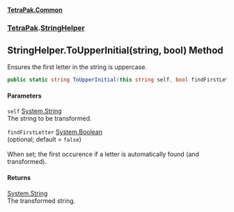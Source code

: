 #### [TetraPak.Common](index.md 'index')
### [TetraPak](TetraPak.md 'TetraPak').[StringHelper](TetraPak_StringHelper.md 'TetraPak.StringHelper')
## StringHelper.ToUpperInitial(string, bool) Method
Ensures the first letter in the string is uppercase.  
```csharp
public static string ToUpperInitial(this string self, bool findFirstLetter=false);
```
#### Parameters
<a name='TetraPak_StringHelper_ToUpperInitial(string_bool)_self'></a>
`self` [System.String](https://docs.microsoft.com/en-us/dotnet/api/System.String 'System.String')  
The string to be transformed.  
  
<a name='TetraPak_StringHelper_ToUpperInitial(string_bool)_findFirstLetter'></a>
`findFirstLetter` [System.Boolean](https://docs.microsoft.com/en-us/dotnet/api/System.Boolean 'System.Boolean')  
(optional; default = `false`)<br/>  
When set; the first occurence if a letter is automatically found (and transformed).   
  
#### Returns
[System.String](https://docs.microsoft.com/en-us/dotnet/api/System.String 'System.String')  
The transformed string.  

